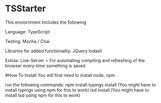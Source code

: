 # TSStarter

This enviornment includes the following

Language:
TypeScript

Testing:
Mocha / Chai

Libraries for added functionality:
JQuery
lodash

Extras:
Live-Server = For automating compiling and refreshing of the browser every-time something is saved

#How To Install
You will first need to install
node, npm

run the following commands:
npm install
typings install (You might have to install typings using npm for this to work)
tsd install (You might have to install tsd using npm for this to work)
